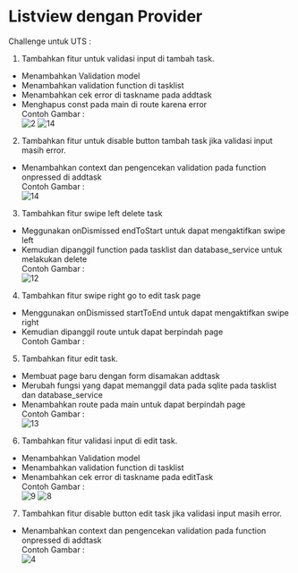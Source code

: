 # Listview dengan Provider

Challenge untuk UTS :

1. Tambahkan fitur untuk validasi input di tambah task.
- Menambahkan Validation model
- Menambahkan validation function di tasklist 
- Menambahkan cek error di taskname pada addtask
- Menghapus const pada main di route karena error<br>
Contoh Gambar : <br>
![2](https://user-images.githubusercontent.com/85380380/199454813-e053fccc-c32e-4b2b-827b-caffd5323fd8.PNG)
![14](https://user-images.githubusercontent.com/85380380/199454906-ad54f6a1-f2e6-44ed-a102-d41731fb692d.PNG)


2. Tambahkan fitur untuk disable button tambah task jika validasi input masih error.
- Menambahkan context dan pengencekan validation pada function onpressed di addtask<br>
Contoh Gambar : <br>
![14](https://user-images.githubusercontent.com/85380380/199454958-ac384902-9d59-4755-a264-d0f4a56fa9f9.PNG)



3. Tambahkan fitur swipe left delete task
- Meggunakan onDismissed endToStart untuk dapat mengaktifkan swipe left
- Kemudian dipanggil function pada tasklist dan database_service untuk melakukan delete<br>
Contoh Gambar : <br>
![12](https://user-images.githubusercontent.com/85380380/199454974-37216bb9-d21c-4dfa-abd0-268f80b37b24.png)


4. Tambahkan fitur swipe right go to edit task page
- Menggunakan onDismissed startToEnd untuk dapat mengaktifkan swipe right
- Kemudian dipanggil route untuk dapat berpindah page<br>
Contoh Gambar : <br>


5. Tambahkan fitur edit task.
- Membuat page baru dengan form disamakan addtask
- Merubah fungsi yang dapat memanggil data pada sqlite pada tasklist dan database_service
- Menambahkan route pada main untuk dapat berpindah page<br>
Contoh Gambar : <br>
![13](https://user-images.githubusercontent.com/85380380/199454989-818b80f8-0685-4eec-b4f9-758299e53169.png)


6. Tambahkan fitur validasi input di edit task.
- Menambahkan Validation model
- Menambahkan validation function di tasklist 
- Menambahkan cek error di taskname pada editTask<br>
Contoh Gambar : <br>
![9](https://user-images.githubusercontent.com/85380380/199455032-88548154-fab5-438a-800d-a07bc13da4a4.PNG)
![8](https://user-images.githubusercontent.com/85380380/199455051-584b61f6-463c-4a93-b046-2d9c56511deb.PNG)


7. Tambahkan fitur disable button edit task jika validasi input masih error.
- Menambahkan context dan pengencekan validation pada function onpressed di addtask<br>
Contoh Gambar : <br>
![4](https://user-images.githubusercontent.com/85380380/199455075-371df5ab-ded3-47a7-8b9c-0d9af4f408cf.PNG)
